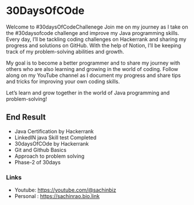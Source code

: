 # 30DaysOfCOde
Welcome to #30daysOfCodeChallenege
Join me on my journey as I take on the #30daysofcode challenge and improve my Java programming skills. 
Every day, I’ll be tackling coding challenges on Hackerrank and sharing my progress and solutions on GitHub. 
With the help of Notion, I’ll be keeping track of my problem-solving abilities and growth.

My goal is to become a better programmer and to share my journey with others who are also learning and growing in the world of coding.
Follow along on my YouTube channel as I document my progress and share tips and tricks for improving your own coding skills.

Let’s learn and grow together in the world of Java programming and problem-solving!

## End Result
 - Java Certification by Hackerrank 
  - LinkedIN java Skill test Completed
  - 30daysOfCOde by Hackerrank
  - Git and Github Basics
  - Approach to problem solving
   - Phase-2 of 30days

### Links
- Youtube: https://youtube.com/@sachinbiz
- Personal : https://sachinrao.bio.link

